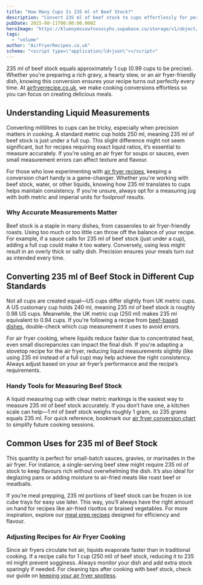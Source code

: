 ```yaml
---
title: "How Many Cups Is 235 ml of Beef Stock?"
description: "Convert 235 ml of beef stock to cups effortlessly for perfect recipes. Get precise measurements for cooking and baking in seconds!"
pubDate: 2025-08-11T00:00:00.000Z
heroImage: "https://klueoymssxwfnxsvcyhv.supabase.co/storage/v1/object/public/md/how-many-cups-is-235-ml-of-beef-stock-7876484e.webp"
tags:
  - "volume"
author: "AirFryerRecipes.co.uk"
schema: "<script type=\"application/ld+json\"></script>"
---
```


<p>235 ml of beef stock equals approximately 1 cup (0.99 cups to be precise). Whether you're preparing a rich gravy, a hearty stew, or an air fryer-friendly dish, knowing this conversion ensures your recipe turns out perfectly every time. At <a href=https://www.airfryerrecipe.co.uk>airfryerrecipe.co.uk</a>, we make cooking conversions effortless so you can focus on creating delicious meals.</p>  

<h2>Understanding Liquid Measurements</h2>  
<p>Converting millilitres to cups can be tricky, especially when precision matters in cooking. A standard metric cup holds 250 ml, meaning 235 ml of beef stock is just under a full cup. This slight difference might not seem significant, but for recipes requiring exact liquid ratios, it’s essential to measure accurately. If you're using an air fryer for soups or sauces, even small measurement errors can affect texture and flavour.</p>  

<p>For those who love experimenting with <a href=https://www.airfryerrecipe.co.uk/recipes>air fryer recipes</a>, keeping a conversion chart handy is a game-changer. Whether you're working with beef stock, water, or other liquids, knowing how 235 ml translates to cups helps maintain consistency. If you're unsure, always opt for a measuring jug with both metric and imperial units for foolproof results.</p>  

<h3>Why Accurate Measurements Matter</h3>  
<p>Beef stock is a staple in many dishes, from casseroles to air fryer-friendly roasts. Using too much or too little can throw off the balance of your recipe. For example, if a sauce calls for 235 ml of beef stock (just under a cup), adding a full cup could make it too watery. Conversely, using less might result in an overly thick or salty dish. Precision ensures your meals turn out as intended every time.</p>  

<h2>Converting 235 ml of Beef Stock in Different Cup Standards</h2>  
<p>Not all cups are created equal—US cups differ slightly from UK metric cups. A US customary cup holds 240 ml, meaning 235 ml of beef stock is roughly 0.98 US cups. Meanwhile, the UK metric cup (250 ml) makes 235 ml equivalent to 0.94 cups. If you're following a recipe from <a href=https://www.airfryerrecipe.co.uk/recipe-category/beef>beef-based dishes</a>, double-check which cup measurement it uses to avoid errors.</p>  

<p>For air fryer cooking, where liquids reduce faster due to concentrated heat, even small discrepancies can impact the final dish. If you're adapting a stovetop recipe for the air fryer, reducing liquid measurements slightly (like using 235 ml instead of a full cup) may help achieve the right consistency. Always adjust based on your air fryer’s performance and the recipe’s requirements.</p>  

<h3>Handy Tools for Measuring Beef Stock</h3>  
<p>A liquid measuring cup with clear metric markings is the easiest way to measure 235 ml of beef stock accurately. If you don’t have one, a kitchen scale can help—1 ml of beef stock weighs roughly 1 gram, so 235 grams equals 235 ml. For quick reference, bookmark our <a href=https://www.airfryerrecipe.co.uk/air-fryer-conversion-chart>air fryer conversion chart</a> to simplify future cooking sessions.</p>  

<h2>Common Uses for 235 ml of Beef Stock</h2>  
<p>This quantity is perfect for small-batch sauces, gravies, or marinades in the air fryer. For instance, a single-serving beef stew might require 235 ml of stock to keep flavours rich without overwhelming the dish. It’s also ideal for deglazing pans or adding moisture to air-fried meats like roast beef or meatballs.</p>  

<p>If you’re meal prepping, 235 ml portions of beef stock can be frozen in ice cube trays for easy use later. This way, you’ll always have the right amount on hand for recipes like air-fried risottos or braised vegetables. For more inspiration, explore our <a href=https://www.airfryerrecipe.co.uk/recipe-category/meal-prep>meal prep recipes</a> designed for efficiency and flavour.</p>  

<h3>Adjusting Recipes for Air Fryer Cooking</h3>  
<p>Since air fryers circulate hot air, liquids evaporate faster than in traditional cooking. If a recipe calls for 1 cup (250 ml) of beef stock, reducing it to 235 ml might prevent sogginess. Always monitor your dish and add extra stock sparingly if needed. For cleaning tips after cooking with beef stock, check our guide on <a href=https://www.airfryerrecipe.co.uk/air-fryer-cleaner>keeping your air fryer spotless</a>.</p>